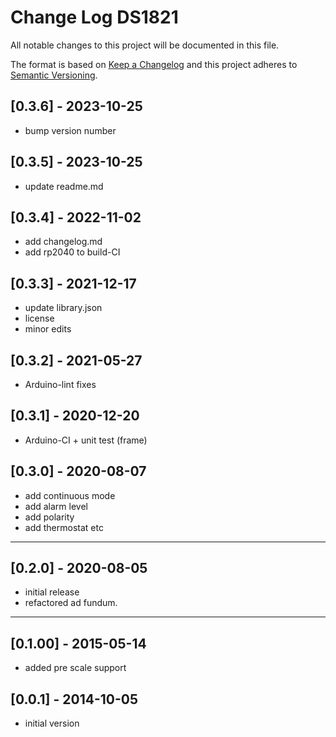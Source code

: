 # Change Log DS1821

All notable changes to this project will be documented in this file.

The format is based on [Keep a Changelog](http://keepachangelog.com/)
and this project adheres to [Semantic Versioning](http://semver.org/).


## [0.3.6] - 2023-10-25
- bump version number

## [0.3.5] - 2023-10-25
- update readme.md

## [0.3.4] - 2022-11-02
- add changelog.md
- add rp2040 to build-CI

## [0.3.3] - 2021-12-17
- update library.json
- license
- minor edits

## [0.3.2] - 2021-05-27
- Arduino-lint fixes

## [0.3.1] - 2020-12-20
- Arduino-CI + unit test (frame)

## [0.3.0] - 2020-08-07
- add continuous mode
- add alarm level
- add polarity
- add thermostat etc

----

## [0.2.0] - 2020-08-05
- initial release
- refactored ad fundum.

----

## [0.1.00] - 2015-05-14
- added pre scale support

## [0.0.1] - 2014-10-05
- initial version


